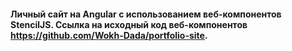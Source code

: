 #### Личный сайт на Angular с использованием веб-компонентов StencilJS. Ссылка на исходный код веб-компонентов https://github.com/Wokh-Dada/portfolio-site.
